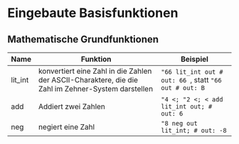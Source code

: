 # Eingebaute Basisfunktionen


## Mathematische Grundfunktionen

| Name | Funktion | Beispiel |
|---|---|---|
| lit_int | konvertiert eine Zahl in die Zahlen der ASCII-Charaktere, die die Zahl im Zehner-System darstellen | `"66 lit_int out # out: 66 `, statt `"66 out # out: B` |
| add | Addiert zwei Zahlen | `"4 <; "2 <; < add lit_int out; # out: 6` |
| neg | negiert eine Zahl | `"8 neg out lit_int; # out: -8` |
